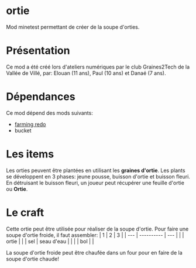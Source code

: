 # ortie
Mod minetest permettant de créer de la soupe d'orties.

# Présentation

Ce mod a été créé lors d'ateliers numériques par le club Graines2Tech de la Vallée de Villé, par: Elouan (11 ans), Paul (10 ans) et Danaé (7 ans).

# Dépendances

Ce mod dépend des mods suivants:
- [farming redo](https://github.com/tenplus1/farming)
- bucket

# Les items

Les orties peuvent être plantées en utilisant les **graines d'ortie**. Les plants se développent en 3 phases: jeune pousse, buisson d'ortie et buisson fleuri. En détruisant le buisson fleuri, un joueur peut récupérer une feuille d'ortie ou **Ortie**.

# Le craft

Cette ortie peut être utilisée pour réaliser de la soupe d'ortie.
Pour faire une soupe d'ortie froide, il faut assembler:
|  1  |     2      |  3  |
| --- | ---------- | --- |
|     | ortie      |     |
| sel | seau d'eau |     |
|     | bol        |     |

La soupe d'ortie froide peut être chaufée dans un four pour en faire de la soupe d'ortie chaude!